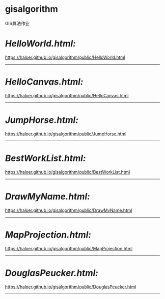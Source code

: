 # gisalgorithm
GIS算法作业

**_HelloWorld.html:_**
======================
https://haloer.github.io/gisalgorithm/public/HelloWorld.html
***
**_HelloCanvas.html:_**
======================
https://haloer.github.io/gisalgorithm/public/HelloCanvas.html
***
**_JumpHorse.html:_**
======================
https://haloer.github.io/gisalgorithm/public/JumpHorse.html
***
**_BestWorkList.html:_**
======================
https://haloer.github.io/gisalgorithm/public/BestWorkList.html
***
**_DrawMyName.html:_**
======================
https://haloer.github.io/gisalgorithm/public/DrawMyName.html
***
**_MapProjection.html:_**
======================
https://haloer.github.io/gisalgorithm/public/MapProjection.html
***
**_DouglasPeucker.html:_**
======================
https://haloer.github.io/gisalgorithm/public/DouglasPeucker.html
***
